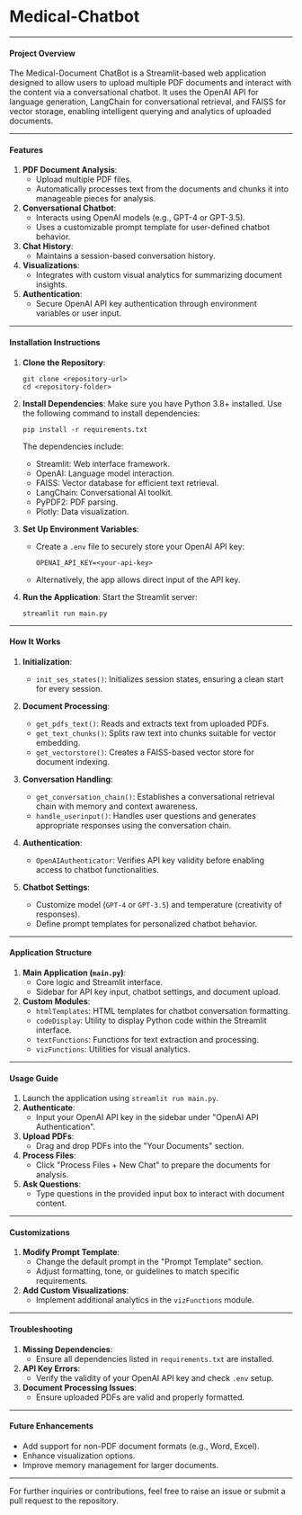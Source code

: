 # Medical-Chatbot

---

#### **Project Overview**
The Medical-Document ChatBot is a Streamlit-based web application designed to allow users to upload multiple PDF documents and interact with the content via a conversational chatbot. It uses the OpenAI API for language generation, LangChain for conversational retrieval, and FAISS for vector storage, enabling intelligent querying and analytics of uploaded documents.

---

#### **Features**
1. **PDF Document Analysis**:
   - Upload multiple PDF files.
   - Automatically processes text from the documents and chunks it into manageable pieces for analysis.
2. **Conversational Chatbot**:
   - Interacts using OpenAI models (e.g., GPT-4 or GPT-3.5).
   - Uses a customizable prompt template for user-defined chatbot behavior.
3. **Chat History**:
   - Maintains a session-based conversation history.
4. **Visualizations**:
   - Integrates with custom visual analytics for summarizing document insights.
5. **Authentication**:
   - Secure OpenAI API key authentication through environment variables or user input.

---

#### **Installation Instructions**
1. **Clone the Repository**:
   ```
   git clone <repository-url>
   cd <repository-folder>
   ```
2. **Install Dependencies**:
   Make sure you have Python 3.8+ installed. Use the following command to install dependencies:
   ```
   pip install -r requirements.txt
   ```
   The dependencies include:
   - Streamlit: Web interface framework.
   - OpenAI: Language model interaction.
   - FAISS: Vector database for efficient text retrieval.
   - LangChain: Conversational AI toolkit.
   - PyPDF2: PDF parsing.
   - Plotly: Data visualization.

3. **Set Up Environment Variables**:
   - Create a `.env` file to securely store your OpenAI API key:
     ```
     OPENAI_API_KEY=<your-api-key>
     ```
   - Alternatively, the app allows direct input of the API key.

4. **Run the Application**:
   Start the Streamlit server:
   ```
   streamlit run main.py
   ```

---

#### **How It Works**
1. **Initialization**:
   - `init_ses_states()`: Initializes session states, ensuring a clean start for every session.

2. **Document Processing**:
   - `get_pdfs_text()`: Reads and extracts text from uploaded PDFs.
   - `get_text_chunks()`: Splits raw text into chunks suitable for vector embedding.
   - `get_vectorstore()`: Creates a FAISS-based vector store for document indexing.

3. **Conversation Handling**:
   - `get_conversation_chain()`: Establishes a conversational retrieval chain with memory and context awareness.
   - `handle_userinput()`: Handles user questions and generates appropriate responses using the conversation chain.

4. **Authentication**:
   - `OpenAIAuthenticator`: Verifies API key validity before enabling access to chatbot functionalities.

5. **Chatbot Settings**:
   - Customize model (`GPT-4` or `GPT-3.5`) and temperature (creativity of responses).
   - Define prompt templates for personalized chatbot behavior.

---

#### **Application Structure**
1. **Main Application (`main.py`)**:
   - Core logic and Streamlit interface.
   - Sidebar for API key input, chatbot settings, and document upload.
2. **Custom Modules**:
   - `htmlTemplates`: HTML templates for chatbot conversation formatting.
   - `codeDisplay`: Utility to display Python code within the Streamlit interface.
   - `textFunctions`: Functions for text extraction and processing.
   - `vizFunctions`: Utilities for visual analytics.

---

#### **Usage Guide**
1. Launch the application using `streamlit run main.py`.
2. **Authenticate**:
   - Input your OpenAI API key in the sidebar under "OpenAI API Authentication".
3. **Upload PDFs**:
   - Drag and drop PDFs into the "Your Documents" section.
4. **Process Files**:
   - Click "Process Files + New Chat" to prepare the documents for analysis.
5. **Ask Questions**:
   - Type questions in the provided input box to interact with document content.

---

#### **Customizations**
1. **Modify Prompt Template**:
   - Change the default prompt in the "Prompt Template" section.
   - Adjust formatting, tone, or guidelines to match specific requirements.
2. **Add Custom Visualizations**:
   - Implement additional analytics in the `vizFunctions` module.

---

#### **Troubleshooting**
1. **Missing Dependencies**:
   - Ensure all dependencies listed in `requirements.txt` are installed.
2. **API Key Errors**:
   - Verify the validity of your OpenAI API key and check `.env` setup.
3. **Document Processing Issues**:
   - Ensure uploaded PDFs are valid and properly formatted.

---

#### **Future Enhancements**
- Add support for non-PDF document formats (e.g., Word, Excel).
- Enhance visualization options.
- Improve memory management for larger documents.

---

For further inquiries or contributions, feel free to raise an issue or submit a pull request to the repository.
